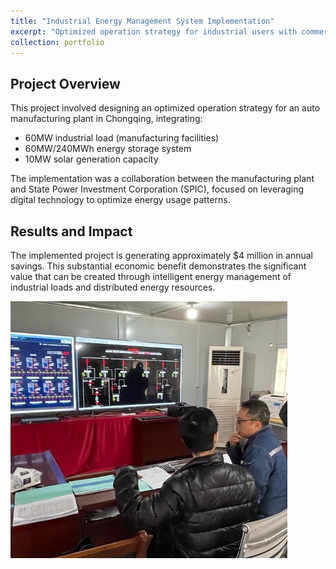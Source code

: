 ```yaml
---
title: "Industrial Energy Management System Implementation"
excerpt: "Optimized operation strategy for industrial users with commercial energy storage, resulting in $4 million annual savings"
collection: portfolio
---
```


## Project Overview

This project involved designing an optimized operation strategy for an auto manufacturing plant in Chongqing, integrating:
- 60MW industrial load (manufacturing facilities)
- 60MW/240MWh energy storage system
- 10MW solar generation capacity

The implementation was a collaboration between the manufacturing plant and State Power Investment Corporation (SPIC), focused on leveraging digital technology to optimize energy usage patterns.

## Results and Impact

The implemented project is generating approximately $4 million in annual savings. This substantial economic benefit demonstrates the significant value that can be created through intelligent energy management of industrial loads and distributed energy resources.

![Project Implementation (discussing with on-site engineers)](port1.jpg)